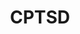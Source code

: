 ---
title: CPTSD
crosslinks:
- survivinginfidelity
- SuicideWatch
- Codependency
- BPD
- internetparents
- ExNoContact
- Anne
- 2lliqyx
- LifeAfterNarcissism
- SurvivingToThriving
- CatTraining
- infj
- CBD
- PTSDParents
- aspergers
- comics
- Drugs
- AskNetsec
- getdisciplined
- AlAnon
---